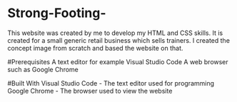 # Strong-Footing-
This website was created by me to develop my HTML and CSS skills. It is created for a small generic retail business which sells trainers. I created the concept image from scratch and based the website on that.

#Prerequisites
A text editor for example Visual Studio Code
A web browser such as Google Chrome

#Built With
Visual Studio Code - The text editor used for programming
Google Chrome - The browser used to view the website
